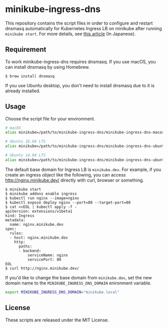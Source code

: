 # minikube-ingress-dns

This repository contains the script files in order to configure and restart dnsmasq automatically for Kubernetes Ingress LB on minikube after running `minikube start`. For more details, see [this article](http://qiita.com/superbrothers/items/13d8ce012ef23e22cb74) (In Japanese).

## Requirement

To work minikube-ingress-dns requires dnsmasq. If you use macOS, you can install dnsmasq by using Homebrew.

```
$ brew install dnsmasq
```

If you use Ubuntu desktop, you don't need to install dnsmasq due to it is already installed.

## Usage

Choose the script file for your environment.

```sh
# macOS
alias minikube=/path/to/minikube-ingress-dns/minikube-ingress-dns-macos

# Ubuntu 16.04 LTS
alias minikube=/path/to/minikube-ingress-dns/minikube-ingress-dns-ubuntu16

# Ubuntu 14.04 LTS
alias minikube=/path/to/minikube-ingress-dns/minikube-ingress-dns-ubuntu14
```

The default base domain for Ingress LB is `minikube.dev`. For example, if you create an ingress object like the following, you can access http://nginx.minikube.dev/ directly with curl, browser or something.

```
$ minikube start
$ minikube addons enable ingress
$ kubectl run nginx --image=nginx
$ kubectl expose deploy nginx --port=80 --target-port=80
$ cat <<EOL | kubectl apply -f -
apiVersion: extensions/v1beta1
kind: Ingress
metadata:
  name: nginx.minikube.dev
spec:
  rules:
  - host: nginx.minikube.dev
    http:
      paths:
      - backend:
          serviceName: nginx
          servicePort: 80
EOL
$ curl http://nginx.minikube.dev/
```

If you'd like to change the base domain from `minikube.dev`, set the new domain name to the `MINIKUBE_INGRESS_DNS_DOMAIN` enironment variable.

```sh
export MINIKUBE_INGRESS_DNS_DOMAIN="minikube.local"
```

## License

These scripts are released under the MIT License.
